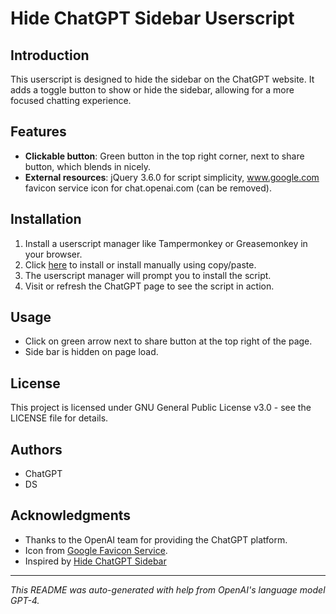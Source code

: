 # Hide ChatGPT Sidebar Userscript

## Introduction

This userscript is designed to hide the sidebar on the ChatGPT website. It adds a toggle button to show or hide the sidebar, allowing for a more focused chatting experience.

## Features

- **Clickable button**: Green button in the top right corner, next to share button, which blends in nicely.
- **External resources**: jQuery 3.6.0 for script simplicity, www.google.com favicon service icon for chat.openai.com (can be removed).

## Installation

1. Install a userscript manager like Tampermonkey or Greasemonkey in your browser.
2. Click  [here](https://raw.githubusercontent.com/dsoudakov/ChatGPT-TamperMonkey-Helpers/main/Hide-Sidebar-Helper/Hide-Sidebar-Helper.user.js) to install or install manually using copy/paste.
3. The userscript manager will prompt you to install the script.
4. Visit or refresh the ChatGPT page to see the script in action.

## Usage

- Click on green arrow next to share button at the top right of the page.
- Side bar is hidden on page load.

## License

This project is licensed under GNU General Public License v3.0 - see the LICENSE file for details.

## Authors

- ChatGPT
- DS

## Acknowledgments

- Thanks to the OpenAI team for providing the ChatGPT platform.
- Icon from [Google Favicon Service](https://www.google.com/s2/favicons).
- Inspired by [Hide ChatGPT Sidebar](https://greasyfork.org/en/scripts/466336-hide-chatgpt-sidebar/code)

---

*This README was auto-generated with help from OpenAI's language model GPT-4.*
